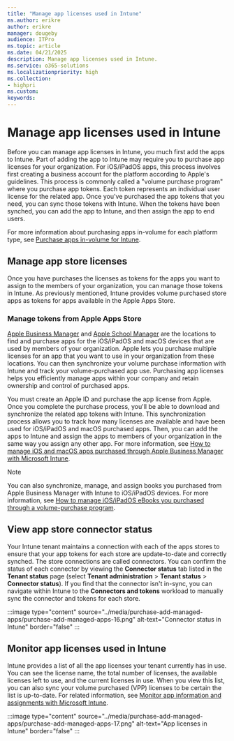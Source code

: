 ```yaml
---
title: "Manage app licenses used in Intune"
ms.author: erikre
author: erikre
manager: dougeby
audience: ITPro
ms.topic: article
ms.date: 04/21/2025
description: Manage app licenses used in Intune.
ms.service: o365-solutions
ms.localizationpriority: high
ms.collection:
- highpri
ms.custom:
keywords:
---
```


# Manage app licenses used in Intune

Before you can manage app licenses in Intune, you much first add the apps to Intune. Part of adding the app to Intune may require you to purchase app licenses for your organization. For iOS/iPadOS apps, this process involves first creating a business account for the platform according to Apple's guidelines. This process is commonly called a "volume purchase program" where you purchase app tokens. Each token represents an individual user license for the related app. Once you've purchased the app tokens that you need, you can sync those tokens with Intune. When the tokens have been synched, you can add the app to Intune, and then assign the app to end users.

For more information about purchasing apps in-volume for each platform type, see [Purchase apps in-volume for Intune](apps-purchase-volume.md).

## Manage app store licenses

Once you have purchases the licenses as tokens for the apps you want to assign to the members of your organization, you can manage those tokens in Intune. As previously mentioned, Intune provides volume purchased store apps as tokens for apps available in the Apple Apps Store.

### Manage tokens from Apple Apps Store

[Apple Business Manager](https://business.apple.com/) and [Apple School Manager](https://school.apple.com/) are the locations to find and purchase apps for the iOS/iPadOS and macOS devices that are used by members of your organization. Apple lets you purchase multiple licenses for an app that you want to use in your organization from these locations. You can then synchronize your volume purchase information with Intune and track your volume-purchased app use. Purchasing app licenses helps you efficiently manage apps within your company and retain ownership and control of purchased apps.

You must create an Apple ID and purchase the app license from Apple. Once you complete the purchase process, you'll be able to download and synchronize the related app tokens with Intune. This synchronization process allows you to track how many licenses are available and have been used for iOS/iPadOS and macOS purchased apps. Then, you can add the apps to Intune and assign the apps to members of your organization in the same way you assign any other app. For more information, see [How to manage iOS and macOS apps purchased through Apple Business Manager with Microsoft Intune](/mem/intune/apps/vpp-apps-ios).

> [!NOTE]
> You can also synchronize, manage, and assign books you purchased from Apple Business Manager with Intune to iOS/iPadOS devices. For more information, see [How to manage iOS/iPadOS eBooks you purchased through a volume-purchase program](/mem/intune/apps/vpp-ebooks-ios).

## View app store connector status

Your Intune tenant maintains a connection with each of the apps stores to ensure that your app tokens for each store are update-to-date and correctly synched. The store connections are called connectors. You can confirm the status of each connector by viewing the **Connector status** tab listed in the **Tenant status** page (select **Tenant administration** > **Tenant status** > **Connector status**). If you find that the connector isn't in-sync, you can navigate within Intune to the **Connectors and tokens** workload to manually sync the connector and tokens for each store.

:::image type="content" source="../media/purchase-add-managed-apps/purchase-add-managed-apps-16.png" alt-text="Connector status in Intune" border="false" :::

## Monitor app licenses used in Intune

Intune provides a list of all the app licenses your tenant currently has in use. You can see the license name, the total number of licenses, the available licenses left to use, and the current licenses in use. When you view this list, you can also sync your volume purchased (VPP) licenses to be certain the list is up-to-date. For related information, see [Monitor app information and assignments with Microsoft Intune](/mem/intune/apps/apps-monitor).

:::image type="content" source="../media/purchase-add-managed-apps/purchase-add-managed-apps-17.png" alt-text="App licenses in Intune" border="false" :::